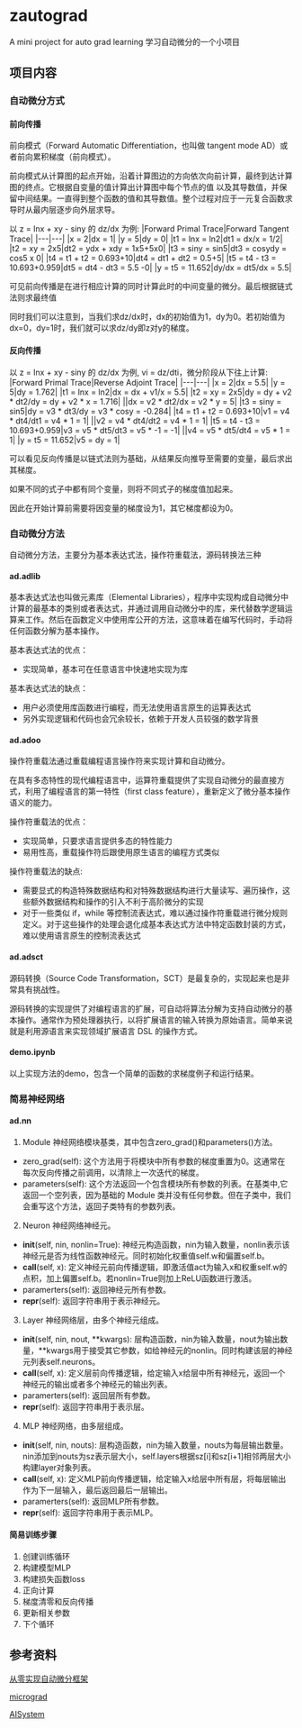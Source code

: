 # zautograd

A mini project for auto grad learning
学习自动微分的一个小项目

## 项目内容

### 自动微分方式

#### 前向传播

前向模式（Forward Automatic Differentiation，也叫做 tangent mode AD）或者前向累积梯度（前向模式）。

前向模式从计算图的起点开始，沿着计算图边的方向依次向前计算，最终到达计算图的终点。它根据自变量的值计算出计算图中每个节点的值 以及其导数值，并保留中间结果。一直得到整个函数的值和其导数值。整个过程对应于一元复合函数求导时从最内层逐步向外层求导。

以 z = lnx + xy - siny 的 dz/dx 为例:
|Forward Primal Trace|Forward Tangent Trace|
|---|---|
|x = 2|dx = 1|
|y = 5|dy = 0|
|t1 = lnx = ln2|dt1 = dx/x = 1/2|
|t2 = xy = 2x5|dt2 = ydx + xdy = 1x5+5x0|
|t3 = siny = sin5|dt3 = cosydy = cos5 x 0|
|t4 = t1 + t2 = 0.693+10|dt4 = dt1 + dt2 = 0.5+5|
|t5 = t4 - t3 = 10.693+0.959|dt5 = dt4 - dt3 = 5.5 -0|
|y = t5 = 11.652|dy/dx = dt5/dx = 5.5|

可见前向传播是在进行相应计算的同时计算此时的中间变量的微分。最后根据链式法则求最终值

同时我们可以注意到，当我们求dz/dx时，dx的初始值为1，dy为0。若初始值为dx=0，dy=1时，我们就可以求dz/dy即z对y的梯度。

#### 反向传播

以 z = lnx + xy - siny 的 dz/dx 为例, vi = dz/dti，微分阶段从下往上计算:
|Forward Primal Trace|Reverse Adjoint Trace|
|---|---|
|x = 2|dx = 5.5|
|y = 5|dy = 1.762|
|t1 = lnx = ln2|dx = dx + v1/x = 5.5|
|t2 = xy = 2x5|dy = dy + v2 * dt2/dy = dy + v2 * x = 1.716|
||dx = v2 * dt2/dx = v2 * y = 5|
|t3 = siny = sin5|dy = v3 * dt3/dy = v3 * cosy = -0.284|
|t4 = t1 + t2 = 0.693+10|v1 = v4 * dt4/dt1 = v4 * 1 = 1|
||v2 = v4 * dt4/dt2 = v4 * 1 = 1|
|t5 = t4 - t3 = 10.693+0.959|v3 = v5 * dt5/dt3 = v5 * -1 = -1|
||v4 = v5 * dt5/dt4 = v5 * 1 = 1|
|y = t5 = 11.652|v5 = dy = 1|

可以看见反向传播是以链式法则为基础，从结果反向推导至需要的变量，最后求出其梯度。

如果不同的式子中都有同个变量，则将不同式子的梯度值加起来。

因此在开始计算前需要将因变量的梯度设为1，其它梯度都设为0。

### 自动微分方法

自动微分方法，主要分为基本表达式法，操作符重载法，源码转换法三种

#### ad.adlib

基本表达式法也叫做元素库（Elemental Libraries），程序中实现构成自动微分中计算的最基本的类别或者表达式，并通过调用自动微分中的库，来代替数学逻辑运算来工作。然后在函数定义中使用库公开的方法，这意味着在编写代码时，手动将任何函数分解为基本操作。

基本表达式法的优点：

- 实现简单，基本可在任意语言中快速地实现为库

基本表达式法的缺点：

- 用户必须使用库函数进行编程，而无法使用语言原生的运算表达式
- 另外实现逻辑和代码也会冗余较长，依赖于开发人员较强的数学背景

#### ad.adoo

操作符重载法通过重载编程语言操作符来实现计算和自动微分。

在具有多态特性的现代编程语言中，运算符重载提供了实现自动微分的最直接方式，利用了编程语言的第一特性（first class feature），重新定义了微分基本操作语义的能力。

操作符重载法的优点：

- 实现简单，只要求语言提供多态的特性能力
- 易用性高，重载操作符后跟使用原生语言的编程方式类似

操作符重载法的缺点:

- 需要显式的构造特殊数据结构和对特殊数据结构进行大量读写、遍历操作，这些额外数据结构和操作的引入不利于高阶微分的实现
- 对于一些类似 if，while 等控制流表达式，难以通过操作符重载进行微分规则定义。对于这些操作的处理会退化成基本表达式方法中特定函数封装的方式，难以使用语言原生的控制流表达式

#### ad.adsct

源码转换（Source Code Transformation，SCT）是最复杂的，实现起来也是非常具有挑战性。

源码转换的实现提供了对编程语言的扩展，可自动将算法分解为支持自动微分的基本操作。通常作为预处理器执行，以将扩展语言的输入转换为原始语言。简单来说就是利用源语言来实现领域扩展语言 DSL 的操作方式。

#### demo.ipynb

以上实现方法的demo，包含一个简单的函数的求梯度例子和运行结果。

### 简易神经网络

#### ad.nn

1. Module
神经网络模块基类，其中包含zero_grad()和parameters()方法。

- zero_grad(self): 这个方法用于将模块中所有参数的梯度重置为0。这通常在每次反向传播之前调用，以清除上一次迭代的梯度。
- parameters(self): 这个方法返回一个包含模块所有参数的列表。在基类中,它返回一个空列表，因为基础的 Module 类并没有任何参数。但在子类中，我们会重写这个方法，返回子类特有的参数列表。

2. Neuron
神经网络神经元。

- __init__(self, nin, nonlin=True): 神经元构造函数，nin为输入数量，nonlin表示该神经元是否为线性函数神经元。同时初始化权重值self.w和偏置self.b。
- __call__(self, x): 定义神经元前向传播逻辑，即激活值act为输入x和权重self.w的点积，加上偏置self.b。若nonlin=True则加上ReLU函数进行激活。
- paramerters(self): 返回神经元所有参数。
- __repr__(self): 返回字符串用于表示神经元。

3. Layer
神经网络层，由多个神经元组成。

- __init__(self, nin, nout, \*\*kwargs): 层构造函数，nin为输入数量，nout为输出数量，\*\*kwargs用于接受其它参数，如给神经元的nonlin。同时构建该层的神经元列表self.neurons。
- __call__(self, x): 定义层前向传播逻辑，给定输入x给层中所有神经元，返回一个神经元的输出或者多个神经元的输出列表。
- paramerters(self): 返回层所有参数。
- __repr__(self): 返回字符串用于表示层。

4. MLP
神经网络，由多层组成。

- __init__(self, nin, nouts): 层构造函数，nin为输入数量，nouts为每层输出数量。nin添加到nouts为sz表示层大小，self.layers根据sz[i]和sz[i+1]相邻两层大小构建layer对象列表。
- __call__(self, x): 定义MLP前向传播逻辑，给定输入x给层中所有层，将每层输出作为下一层输入，最后返回最后一层输出。
- paramerters(self): 返回MLP所有参数。
- __repr__(self): 返回字符串用于表示MLP。

#### 简易训练步骤

1. 创建训练循环
2. 构建模型MLP
3. 构建损失函数loss
4. 正向计算
5. 梯度清零和反向传播
6. 更新相关参数
7. 下个循环

## 参考资料

[从零实现自动微分框架](https://garden.maxieewong.com/000.wiki/%E4%BB%8E%E9%9B%B6%E5%AE%9E%E7%8E%B0%E8%87%AA%E5%8A%A8%E5%BE%AE%E5%88%86%E6%A1%86%E6%9E%B6/)

[micrograd](https://github.com/karpathy/micrograd/tree/master)

[AISystem](https://github.com/chenzomi12/AISystem/tree/main/05Framework/02AutoDiff)
